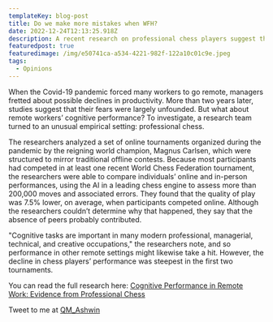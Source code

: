 ```yaml
---
templateKey: blog-post
title: Do we make more mistakes when WFH?
date: 2022-12-24T12:13:25.918Z
description: A recent research on professional chess players suggest that we do make more mistakes when working from home.
featuredpost: true
featuredimage: /img/e50741ca-a534-4221-982f-122a10c01c9e.jpeg
tags:
  - Opinions
---
```


When the Covid-19 pandemic forced many workers to go remote, managers fretted about possible declines in productivity. More than two years later, studies suggest that their fears were largely unfounded. But what about remote workers’ cognitive performance? To investigate, a research team turned to an unusual empirical setting: professional chess.

The researchers analyzed a set of online tournaments organized during the pandemic by the reigning world champion, Magnus Carlsen, which were structured to mirror traditional offline contests. Because most participants had competed in at least one recent World Chess Federation tournament, the researchers were able to compare individuals’ online and in-person performances, using the AI in a leading chess engine to assess more than 200,000 moves and associated errors. They found that the quality of play was 7.5% lower, on average, when participants competed online. Although the researchers couldn’t determine why that happened, they say that the absence of peers probably contributed.

"Cognitive tasks are important in many modern professional, managerial, technical, and creative occupations," the researchers note, and so performance in other remote settings might likewise take a hit. However, the decline in chess players’ performance was steepest in the first two tournaments.

You can read the full research here: [Cognitive Performance in Remote Work: Evidence from Professional Chess](https://academic.oup.com/ej/article/132/643/1218/6445994)

Tweet to me at [QM_Ashwin](https://twitter.com/qm_ashwin)